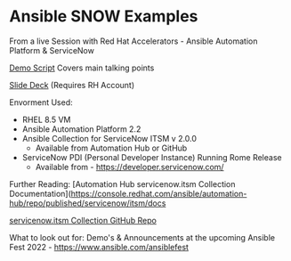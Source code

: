 # Ansible SNOW Examples
From a live Session with Red Hat Accelerators - Ansible Automation Platform & ServiceNow

[Demo Script](https://github.com/bmccafferty/Ansible_SNOW_Examples/blob/main/Demo_Script.md) Covers main talking points

[Slide Deck](https://docs.google.com/presentation/d/1BdHwvDWtBvc_DTvyPvHOZr6JTI5bZVMNLcssjjRq0xY/edit?usp=sharing) (Requires RH Account)

Envorment Used:
- RHEL 8.5 VM
- Ansible Automation Platform 2.2
- Ansible Collection for ServiceNow ITSM v 2.0.0
  - Available from Automation Hub or GitHub
- ServiceNow PDI (Personal Developer Instance) Running Rome Release
  - Available from - https://developer.servicenow.com/


Further Reading:
[Automation Hub servicenow.itsm Collection Documentation](https://console.redhat.com/ansible/automation-hub/repo/published/servicenow/itsm/docs

[servicenow.itsm Collection GitHub Repo](https://github.com/ansible-collections/servicenow.itsm)

What to look out for:
Demo's & Announcements at the upcoming Ansible Fest 2022 - https://www.ansible.com/ansiblefest
